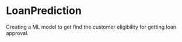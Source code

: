 # LoanPrediction
Creating a ML model to get find the customer eligibility for getting loan approval.
